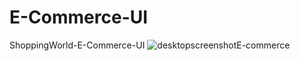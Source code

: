 # E-Commerce-UI
ShoppingWorld-E-Commerce-UI
![desktopscreenshotE-commerce](https://github.com/user-attachments/assets/79ab25b9-036e-4ff5-ab4c-9dc984dd2fc8)
